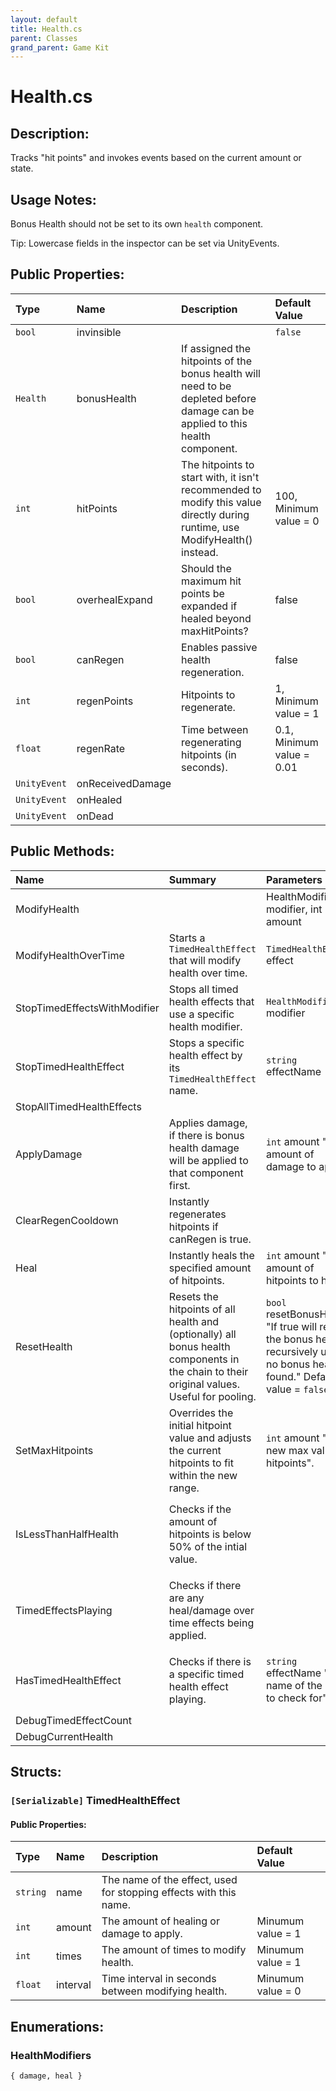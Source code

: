 ```yaml
---
layout: default
title: Health.cs
parent: Classes
grand_parent: Game Kit
---
```


# Health.cs

## Description:
Tracks "hit points" and invokes events based on the current amount or state.

## Usage Notes:

Bonus Health should not be set to its own `health` component.

Tip: Lowercase fields in the inspector can be set via UnityEvents.
 

## Public Properties:

| Type        | Name | Description         | Default Value |
|:-------------|:----|:------------------|:------|
|  `bool` | invinsible |  | `false` |
|  `Health` | bonusHealth | If assigned the hitpoints of the bonus health will need to be depleted before damage can be applied to this health component. |  |
|  `int` | hitPoints | The hitpoints to start with, it isn't recommended to modify this value directly during runtime, use ModifyHealth() instead. | 100, Minimum value = 0 |
|  `bool` | overhealExpand | Should the maximum hit points be expanded if healed beyond maxHitPoints? | false |
|  `bool` | canRegen | Enables passive health regeneration. | false |
|  `int` | regenPoints | Hitpoints to regenerate. | 1, Minimum value = 1 |
|  `float` | regenRate | Time between regenerating hitpoints (in seconds). | 0.1, Minimum value = 0.01 |
|  `UnityEvent` | onReceivedDamage |  |  |
|  `UnityEvent` | onHealed |  |  |
|  `UnityEvent` | onDead |  |  |

## Public Methods:

| Name | Summary      | Parameters | Returns |
|:----|:------------------|:-----------|:--------|
| ModifyHealth |  | HealthModifiers modifier, int amount | `Void` |
| ModifyHealthOverTime   | Starts a `TimedHealthEffect` that will modify health over time. | `TimedHealthEffect` effect | `Void` |
| StopTimedEffectsWithModifier |  Stops all timed health effects that use a specific health modifier.  | `HealthModifiers` modifier | `Void` |
| StopTimedHealthEffect | Stops a specific health effect by its `TimedHealthEffect` name.  | `string` effectName | `Void` |
| StopAllTimedHealthEffects |  |  | `Void` |
| ApplyDamage | Applies damage, if there is bonus health damage will be applied to that component first. | `int` amount "The amount of damage to apply". | `Void` |
| ClearRegenCooldown | Instantly regenerates hitpoints if canRegen is true. |  | `void` |
| Heal | Instantly heals the specified amount of hitpoints. | `int` amount "The amount of hitpoints to heal". | `void` |
| ResetHealth | Resets the hitpoints of all health and (optionally) all bonus health components in the chain to their original values. Useful for pooling. | `bool` resetBonusHealth "If true will reset the bonus health recursively until no bonus health is found." Default value = `false` | `Void` |
| SetMaxHitpoints | Overrides the initial hitpoint value and adjusts the current hitpoints to fit within the new range. | `int` amount "The new max value of hitpoints". | `void` |
| IsLessThanHalfHealth | Checks if the amount of hitpoints is below 50% of the intial value. | | `bool` "true if hitpoints are below 50%". |
| TimedEffectsPlaying | Checks if there are any heal/damage over time effects being applied. |  | `bool` "true if there are effect playing". |
| HasTimedHealthEffect | Checks if there is a specific timed health effect playing. | `string` effectName "The name of the effect to check for". | `bool` "true if an effect is found". |
| DebugTimedEffectCount |  |  | `void` |
| DebugCurrentHealth |  |  | `void` |


## Structs:

### `[Serializable]` TimedHealthEffect
#### Public Properties:

| Type        | Name | Description | Default Value |
|:------------|:----|:-------------|:--------------|
|  `string` | name | The name of the effect, used for stopping effects with this name. |  |
|  `int` | amount | The amount of healing or damage to apply. | Minumum value = 1 |
|  `int` | times | The amount of times to modify health. | Minumum value = 1 |
|  `float` | interval | Time interval in seconds between modifying health. | Minumum value = 0 |

## Enumerations:

### HealthModifiers

`{ damage, heal }`
